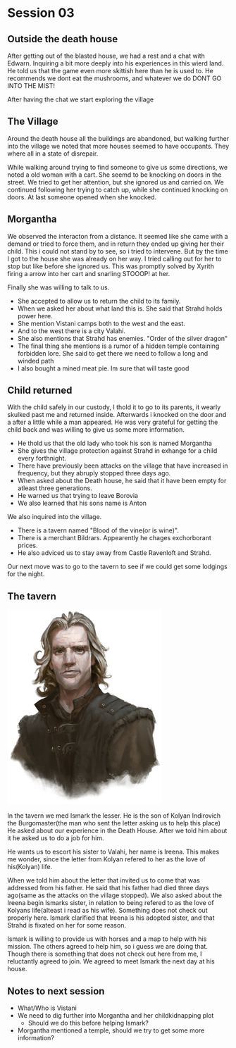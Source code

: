 # Session 03


## Outside the death house
After getting out of the blasted house, we had a rest and a chat with Edwarn. Inquiring a bit more deeply into his experiences in this wierd land.
He told us that the game even more skittish here than he is used to. He recommends we dont eat the mushrooms, and whatever we do DONT GO INTO THE MIST!

After having the chat we start exploring the village

## The Village
Around the death house all the buildings are abandoned, but walking further into the village we noted that more houses seemed to have occupants. They where all in a state of disrepair.

While walking around trying to find someone to give us some directions, we noted a old woman with a cart. She seemd to be knocking on doors in the street. We tried to get her attention, but she ignored us and carried on.
We continued following her trying to catch up, while she continued knocking on doors. At last someone opened when she knocked.


## Morgantha
We observed the interacton from a distance. It seemed like she came with a demand or tried to force them, and in return they ended up giving her their child. This i could not stand by to see, so i tried to intervene. But by the time I got to the house she was already on her way. I tried calling out for her to stop but like before she ignored us. This was promptly solved by Xyrith firing a arrow into her cart and snarling STOOOP! at her.

Finally she was willing to talk to us.
- She accepted to allow us to return the child to its family.
- When we asked her about what land this is. She said that Strahd holds power here.
- She mention Vistani camps both to the west and the east.
- And to the west there is a city Valahi.
- She also mentions that Strahd has enemies. "Order of the silver dragon"
- The final thing she mentions is a rumor of a hidden temple containing forbidden lore. She said to get there we need to follow a long and winded path
- I also bought a mined meat pie. Im sure that will taste good

## Child returned
With the child safely in our custody, I thold it to go to its parents, it wearly skulked past me and returned inside. Afterwards i knocked on the door and a after a little while a man appeared.
He was very grateful for getting the child back and was willing to give us some more information.

- He thold us that the old lady who took his son is named Morgantha
- She gives the village protection against Strahd in exhange for a child every forthnight.
- There have previously been attacks on the village that have increased in frequency, but they abruply stopped three days ago.
- When asked about the Death house, he said that it have been empty for atleast three generations.
- He warned us that trying to leave Borovia
- We also learned that his sons name is Anton

We also inquired into the village.
- There is a tavern named "Blood of the vine(or is wine)".
- There is a merchant Bildrars. Appearently he chages exchorborant prices.
- He also adviced us to stay away from Castle Ravenloft and Strahd.

Our next move was to go to the tavern to see if we could get some lodgings for the night.

## The tavern

![Ismark](./Images/03Ismark.png)

In the tavern we med Ismark the lesser. He is the son of Kolyan Indirovich the Burgomaster(the man who sent the letter asking us to help this place)
He asked about our experience in the Death House. After we told him about it he asked us to do a job for him.

He wants us to escort his sister to Valahi, her name is Ireena. This makes me wonder, since the letter from Kolyan refered to her as the love of his(Kolyan) life.

When we told him about the letter that invited us to come that was addressed from his father. He said that his father had died three days ago(same as the attacks on the village stopped).
We also asked about the Ireena begin Ismarks sister, in relation to being refered to as the love of Kolyans life(alteast i read as his wife).
Something does not check out properly here.
Ismark clarified that Ireena is his adopted sister, and that Strahd is fixated on her for some reason.

Ismark is willing to provide us with horses and a map to help with his mission.
The others agreed to help him, so i guess we are doing that. Though there is something that does not check out here from me, I reluctantly agreed to join.
We agreed to meet Ismark the next day at his house.

## Notes to next session
- What/Who is Vistani
- We need to dig further into Morgantha and her childkidnapping plot
    - Should we do this before helping Ismark?
- Morgantha mentioned a temple, should we try to get some more information?
